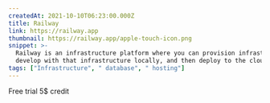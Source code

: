 ```yaml
---
createdAt: 2021-10-10T06:23:00.000Z
title: Railway
link: https://railway.app
thumbnail: https://railway.app/apple-touch-icon.png
snippet: >-
  Railway is an infrastructure platform where you can provision infrastructure,
  develop with that infrastructure locally, and then deploy to the cloud.
tags: ["Infrastructure", " database", " hosting"]
---
```

Free trial 5$ credit
